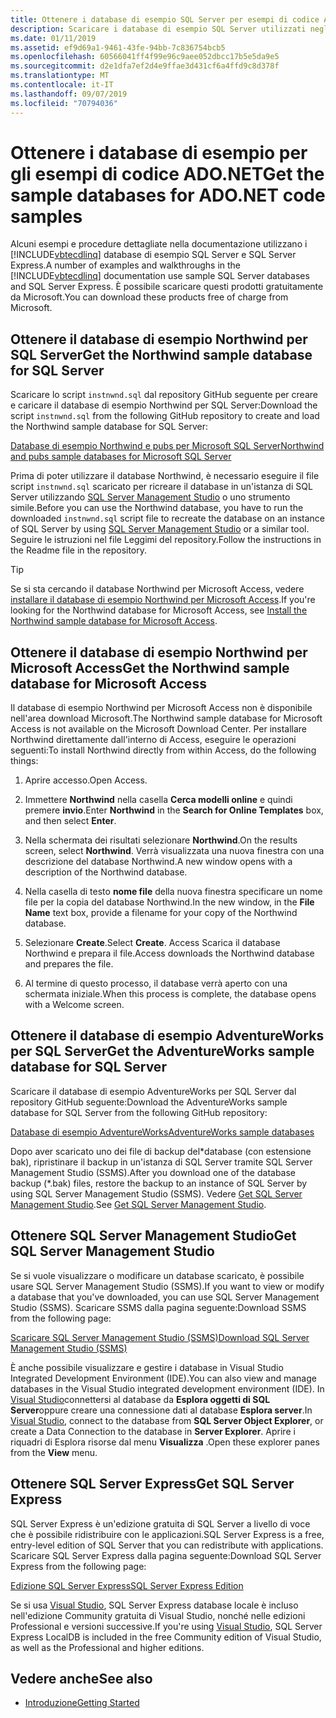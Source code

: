 ```yaml
---
title: Ottenere i database di esempio SQL Server per esempi di codice ADO.NET
description: Scaricare i database di esempio SQL Server utilizzati negli esempi di codice nella documentazione di ADO.NET, nonché SQL Server e gli strumenti di gestione
ms.date: 01/11/2019
ms.assetid: ef9d69a1-9461-43fe-94bb-7c836754bcb5
ms.openlocfilehash: 60566041ff4f99e96c9aee052dbcc17b5e5da9e5
ms.sourcegitcommit: d2e1dfa7ef2d4e9ffae3d431cf6a4ffd9c8d378f
ms.translationtype: MT
ms.contentlocale: it-IT
ms.lasthandoff: 09/07/2019
ms.locfileid: "70794036"
---
```

# <a name="get-the-sample-databases-for-adonet-code-samples"></a><span data-ttu-id="a1049-103">Ottenere i database di esempio per gli esempi di codice ADO.NET</span><span class="sxs-lookup"><span data-stu-id="a1049-103">Get the sample databases for ADO.NET code samples</span></span>

<span data-ttu-id="a1049-104">Alcuni esempi e procedure dettagliate nella documentazione utilizzano i [!INCLUDE[vbtecdlinq](../../../../../../includes/vbtecdlinq-md.md)] database di esempio SQL Server e SQL Server Express.</span><span class="sxs-lookup"><span data-stu-id="a1049-104">A number of examples and walkthroughs in the [!INCLUDE[vbtecdlinq](../../../../../../includes/vbtecdlinq-md.md)] documentation use sample SQL Server databases and SQL Server Express.</span></span> <span data-ttu-id="a1049-105">È possibile scaricare questi prodotti gratuitamente da Microsoft.</span><span class="sxs-lookup"><span data-stu-id="a1049-105">You can download these products free of charge from Microsoft.</span></span>

## <a name="get-the-northwind-sample-database-for-sql-server"></a><span data-ttu-id="a1049-106">Ottenere il database di esempio Northwind per SQL Server</span><span class="sxs-lookup"><span data-stu-id="a1049-106">Get the Northwind sample database for SQL Server</span></span>

<span data-ttu-id="a1049-107">Scaricare lo script `instnwnd.sql` dal repository GitHub seguente per creare e caricare il database di esempio Northwind per SQL Server:</span><span class="sxs-lookup"><span data-stu-id="a1049-107">Download the script `instnwnd.sql` from the following GitHub repository to create and load the Northwind sample database for SQL Server:</span></span>

[<span data-ttu-id="a1049-108">Database di esempio Northwind e pubs per Microsoft SQL Server</span><span class="sxs-lookup"><span data-stu-id="a1049-108">Northwind and pubs sample databases for Microsoft SQL Server</span></span>](https://github.com/Microsoft/sql-server-samples/tree/master/samples/databases/northwind-pubs)

<span data-ttu-id="a1049-109">Prima di poter utilizzare il database Northwind, è necessario eseguire il file script `instnwnd.sql` scaricato per ricreare il database in un'istanza di SQL Server utilizzando [SQL Server Management Studio](#get_ssms) o uno strumento simile.</span><span class="sxs-lookup"><span data-stu-id="a1049-109">Before you can use the Northwind database, you have to run the downloaded `instnwnd.sql` script file to recreate the database on an instance of SQL Server by using [SQL Server Management Studio](#get_ssms) or a similar tool.</span></span> <span data-ttu-id="a1049-110">Seguire le istruzioni nel file Leggimi del repository.</span><span class="sxs-lookup"><span data-stu-id="a1049-110">Follow the instructions in the Readme file in the repository.</span></span>

> [!TIP]
> <span data-ttu-id="a1049-111">Se si sta cercando il database Northwind per Microsoft Access, vedere [installare il database di esempio Northwind per Microsoft Access](#northwind_access).</span><span class="sxs-lookup"><span data-stu-id="a1049-111">If you're looking for the Northwind database for Microsoft Access, see [Install the Northwind sample database for Microsoft Access](#northwind_access).</span></span>

## <a name="northwind_access"></a><span data-ttu-id="a1049-112">Ottenere il database di esempio Northwind per Microsoft Access</span><span class="sxs-lookup"><span data-stu-id="a1049-112">Get the Northwind sample database for Microsoft Access</span></span>

<span data-ttu-id="a1049-113">Il database di esempio Northwind per Microsoft Access non è disponibile nell'area download Microsoft.</span><span class="sxs-lookup"><span data-stu-id="a1049-113">The Northwind sample database for Microsoft Access is not available on the Microsoft Download Center.</span></span> <span data-ttu-id="a1049-114">Per installare Northwind direttamente dall'interno di Access, eseguire le operazioni seguenti:</span><span class="sxs-lookup"><span data-stu-id="a1049-114">To install Northwind directly from within Access, do the following things:</span></span>

1. <span data-ttu-id="a1049-115">Aprire accesso.</span><span class="sxs-lookup"><span data-stu-id="a1049-115">Open Access.</span></span>

1. <span data-ttu-id="a1049-116">Immettere **Northwind** nella casella **Cerca modelli online** e quindi premere **invio**.</span><span class="sxs-lookup"><span data-stu-id="a1049-116">Enter **Northwind** in the **Search for Online Templates** box, and then select **Enter**.</span></span>

1. <span data-ttu-id="a1049-117">Nella schermata dei risultati selezionare **Northwind**.</span><span class="sxs-lookup"><span data-stu-id="a1049-117">On the results screen, select **Northwind**.</span></span> <span data-ttu-id="a1049-118">Verrà visualizzata una nuova finestra con una descrizione del database Northwind.</span><span class="sxs-lookup"><span data-stu-id="a1049-118">A new window opens with a description of the Northwind database.</span></span>

1. <span data-ttu-id="a1049-119">Nella casella di testo **nome file** della nuova finestra specificare un nome file per la copia del database Northwind.</span><span class="sxs-lookup"><span data-stu-id="a1049-119">In the new window, in the **File Name** text box, provide a filename for your copy of the Northwind database.</span></span>

1. <span data-ttu-id="a1049-120">Selezionare **Create**.</span><span class="sxs-lookup"><span data-stu-id="a1049-120">Select **Create**.</span></span> <span data-ttu-id="a1049-121">Access Scarica il database Northwind e prepara il file.</span><span class="sxs-lookup"><span data-stu-id="a1049-121">Access downloads the Northwind database and prepares the file.</span></span>

1. <span data-ttu-id="a1049-122">Al termine di questo processo, il database verrà aperto con una schermata iniziale.</span><span class="sxs-lookup"><span data-stu-id="a1049-122">When this process is complete, the database opens with a Welcome screen.</span></span>

## <a name="get-the-adventureworks-sample-database-for-sql-server"></a><span data-ttu-id="a1049-123">Ottenere il database di esempio AdventureWorks per SQL Server</span><span class="sxs-lookup"><span data-stu-id="a1049-123">Get the AdventureWorks sample database for SQL Server</span></span>

<span data-ttu-id="a1049-124">Scaricare il database di esempio AdventureWorks per SQL Server dal repository GitHub seguente:</span><span class="sxs-lookup"><span data-stu-id="a1049-124">Download the AdventureWorks sample database for SQL Server from the following GitHub repository:</span></span>

[<span data-ttu-id="a1049-125">Database di esempio AdventureWorks</span><span class="sxs-lookup"><span data-stu-id="a1049-125">AdventureWorks sample databases</span></span>](https://github.com/Microsoft/sql-server-samples/releases/tag/adventureworks)

<span data-ttu-id="a1049-126">Dopo aver scaricato uno dei file di backup del\*database (con estensione bak), ripristinare il backup in un'istanza di SQL Server tramite SQL Server Management Studio (SSMS).</span><span class="sxs-lookup"><span data-stu-id="a1049-126">After you download one of the database backup (\*.bak) files, restore the backup to an instance of SQL Server by using SQL Server Management Studio (SSMS).</span></span> <span data-ttu-id="a1049-127">Vedere [Get SQL Server Management Studio](#get_ssms).</span><span class="sxs-lookup"><span data-stu-id="a1049-127">See [Get SQL Server Management Studio](#get_ssms).</span></span>

## <a name="get_ssms"></a><span data-ttu-id="a1049-128">Ottenere SQL Server Management Studio</span><span class="sxs-lookup"><span data-stu-id="a1049-128">Get SQL Server Management Studio</span></span>
<span data-ttu-id="a1049-129">Se si vuole visualizzare o modificare un database scaricato, è possibile usare SQL Server Management Studio (SSMS).</span><span class="sxs-lookup"><span data-stu-id="a1049-129">If you want to view or modify a database that you've downloaded, you can use SQL Server Management Studio (SSMS).</span></span> <span data-ttu-id="a1049-130">Scaricare SSMS dalla pagina seguente:</span><span class="sxs-lookup"><span data-stu-id="a1049-130">Download SSMS from the following page:</span></span>

[<span data-ttu-id="a1049-131">Scaricare SQL Server Management Studio (SSMS)</span><span class="sxs-lookup"><span data-stu-id="a1049-131">Download SQL Server Management Studio (SSMS)</span></span>](/sql/ssms/download-sql-server-management-studio-ssms) 

<span data-ttu-id="a1049-132">È anche possibile visualizzare e gestire i database in Visual Studio Integrated Development Environment (IDE).</span><span class="sxs-lookup"><span data-stu-id="a1049-132">You can also view and manage databases in the Visual Studio integrated development environment (IDE).</span></span> <span data-ttu-id="a1049-133">In [Visual Studio](https://www.visualstudio.com/downloads/?utm_medium=microsoft&utm_source=docs.microsoft.com&utm_campaign=button+cta&utm_content=download+vs2017)connettersi al database da **Esplora oggetti di SQL Server**oppure creare una connessione dati al database **Esplora server**.</span><span class="sxs-lookup"><span data-stu-id="a1049-133">In [Visual Studio](https://www.visualstudio.com/downloads/?utm_medium=microsoft&utm_source=docs.microsoft.com&utm_campaign=button+cta&utm_content=download+vs2017), connect to the database from **SQL Server Object Explorer**, or create a Data Connection to the database in **Server Explorer**.</span></span> <span data-ttu-id="a1049-134">Aprire i riquadri di Esplora risorse dal menu **Visualizza** .</span><span class="sxs-lookup"><span data-stu-id="a1049-134">Open these explorer panes from the **View** menu.</span></span>

## <a name="get_sql"></a><span data-ttu-id="a1049-135">Ottenere SQL Server Express</span><span class="sxs-lookup"><span data-stu-id="a1049-135">Get SQL Server Express</span></span>

<span data-ttu-id="a1049-136">SQL Server Express è un'edizione gratuita di SQL Server a livello di voce che è possibile ridistribuire con le applicazioni.</span><span class="sxs-lookup"><span data-stu-id="a1049-136">SQL Server Express is a free, entry-level edition of SQL Server that you can redistribute with applications.</span></span> <span data-ttu-id="a1049-137">Scaricare SQL Server Express dalla pagina seguente:</span><span class="sxs-lookup"><span data-stu-id="a1049-137">Download SQL Server Express from the following page:</span></span>
  
[<span data-ttu-id="a1049-138">Edizione SQL Server Express</span><span class="sxs-lookup"><span data-stu-id="a1049-138">SQL Server Express Edition</span></span>](https://www.microsoft.com/sql-server/sql-server-editions-express)

<span data-ttu-id="a1049-139">Se si usa [Visual Studio](https://www.visualstudio.com/downloads/?utm_medium=microsoft&utm_source=docs.microsoft.com&utm_campaign=button+cta&utm_content=download+vs2017), SQL Server Express database locale è incluso nell'edizione Community gratuita di Visual Studio, nonché nelle edizioni Professional e versioni successive.</span><span class="sxs-lookup"><span data-stu-id="a1049-139">If you're using [Visual Studio](https://www.visualstudio.com/downloads/?utm_medium=microsoft&utm_source=docs.microsoft.com&utm_campaign=button+cta&utm_content=download+vs2017), SQL Server Express LocalDB is included in the free Community edition of Visual Studio, as well as the Professional and higher editions.</span></span>  

## <a name="see-also"></a><span data-ttu-id="a1049-140">Vedere anche</span><span class="sxs-lookup"><span data-stu-id="a1049-140">See also</span></span>

- [<span data-ttu-id="a1049-141">Introduzione</span><span class="sxs-lookup"><span data-stu-id="a1049-141">Getting Started</span></span>](getting-started.md)
